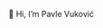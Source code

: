 👋 Hi, I’m Pavle Vuković

<!---
pvlvukovic/pvlvukovic is a ✨ special ✨ repository because its `README.md` (this file) appears on your GitHub profile.
You can click the Preview link to take a look at your changes.
--->
